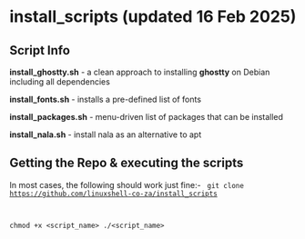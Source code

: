 # install_scripts (updated 16 Feb 2025)

## Script Info

**install_ghostty.sh** - a clean approach to installing **ghostty** on Debian including all dependencies

**install_fonts.sh** - installs a pre-defined list of fonts

**install_packages.sh** - menu-driven list of packages that can be installed

**install_nala.sh** - install nala as an alternative to apt

## Getting the Repo & executing the scripts
In most cases, the following should work just fine:-
<code>
git clone https://github.com/linuxshell-co-za/install_scripts

chmod +x <script_name>
./<script_name>
</code>
